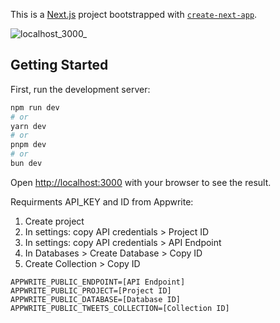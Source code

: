 This is a [Next.js](https://nextjs.org/) project bootstrapped with [`create-next-app`](https://github.com/vercel/next.js/tree/canary/packages/create-next-app).

![localhost_3000_](https://github.com/Darlley/twitter-clone-appwrite/assets/37590954/f65d4b63-09b6-4dd3-b520-d6c643364c82)

## Getting Started

First, run the development server:

```bash
npm run dev
# or
yarn dev
# or
pnpm dev
# or
bun dev
```

Open [http://localhost:3000](http://localhost:3000) with your browser to see the result.

Requirments API_KEY and ID from Appwrite: 
1. Create project
2. In settings: copy API credentials > Project ID
3. In settings: copy API credentials > API Endpoint
4. In Databases > Create Database > Copy ID
5. Create Collection > Copy ID

```
APPWRITE_PUBLIC_ENDPOINT=[API Endpoint]
APPWRITE_PUBLIC_PROJECT=[Project ID]
APPWRITE_PUBLIC_DATABASE=[Database ID]
APPWRITE_PUBLIC_TWEETS_COLLECTION=[Collection ID]
```
